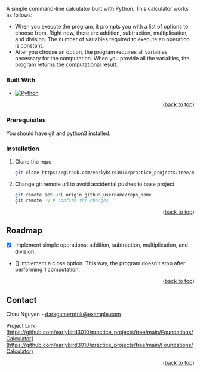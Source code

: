 <!-- ABOUT THE PROJECT -->
A simple command-line calculator built with Python. This calculator works as follows:
- When you execute the program, it prompts you with a list of options to choose from. Right now, there are addition, subtraction, multiplication, and division. The number of variables required to execute an operation is constant. 
- After you choose an option, the program requires all variables necessary for the computation. When you provide all the variables, the program returns the computational result.

### Built With

* [![Python][Python]][Python-url]

<p align="right">(<a href="#readme-top">back to top</a>)</p>



<!-- GETTING STARTED -->
### Prerequisites
You should have git and python3 installed.

### Installation
1. Clone the repo
   ```sh
   git clone https://github.com/earlybird3010/practice_projects/tree/main/Foundations/Calculator
   ```
2. Change git remote url to avoid accidental pushes to base project
   ```sh
   git remote set-url origin github_username/repo_name
   git remote -v # confirm the changes
   ```

<p align="right">(<a href="#readme-top">back to top</a>)</p>



<!-- ROADMAP -->
## Roadmap

- [x] Implement simple operations: addition, subtraction, multiplication, and division
- [] Implement a close option. This way, the program doesn't stop after performing 1 computation.

<p align="right">(<a href="#readme-top">back to top</a>)</p>



<!-- CONTACT -->
## Contact

Chau Nguyen - darkgamerptnk@example.com

Project Link: [https://github.com/earlybird3010/practice_projects/tree/main/Foundations/Calculator](https://github.com/earlybird3010/practice_projects/tree/main/Foundations/Calculator)

<p align="right">(<a href="#readme-top">back to top</a>)</p>




<!-- MARKDOWN LINKS & IMAGES -->
<!-- https://www.markdownguide.org/basic-syntax/#reference-style-links -->
[Python]: https://img.shields.io/badge/python-3670A0?style=for-the-badge&logo=python&logoColor=ffdd54
[Python-url]: https://www.python.org/
